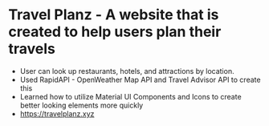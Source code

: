 # Travel Planz - A website that is created to help users plan their travels

- User can look up restaurants, hotels, and attractions by location.
- Used RapidAPI - OpenWeather Map API and Travel Advisor API to create this
- Learned how to utilize Material UI Components and Icons to create better looking elements more quickly
- https://travelplanz.xyz
